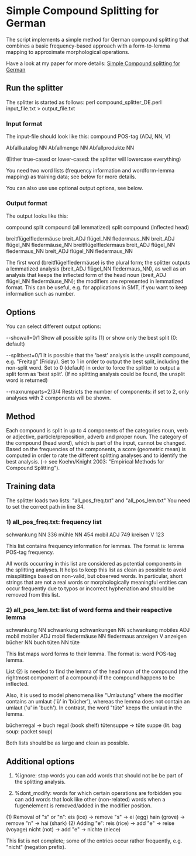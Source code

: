# Simple Compound Splitting for German

The script implements a simple method for German compound splitting that combines a basic frequency-based approach with a form-to-lemma mapping to approximate morphological operations.

Have a look at my paper for more details:
[Simple Compound splitting for German](https://www.aclweb.org/anthology/W17-1722/)

## Run the splitter

The splitter is started as follows:
perl compound_splitter_DE.perl input_file.txt > output_file.txt


### Input format 
The input-file should look like this:
compound <tab> POS-tag (ADJ, NN, V)

Abfallkatalog   NN
Abfallmenge     NN
Abfallprodukte  NN

(Either true-cased or lower-cased: the splitter will lowercase everything)

You need two word lists (frequency information and wordform-lemma mapping) as training data;
see below for more details.

You can also use use optional output options, see below.

### Output format

The output looks like this:

compound <tab> split compound (all lemmatized) <tab> split compound (inflected head)

breitflügelfledermäuse	breit_ADJ flügel_NN fledermaus_NN	breit_ADJ flügel_NN fledermäuse_NN
breitflügelfledermaus	breit_ADJ flügel_NN fledermaus_NN	breit_ADJ flügel_NN fledermaus_NN

The first word (breitflügelfledermäuse) is the plural form; the splitter outputs a lemmatized analysis
(breit_ADJ flügel_NN fledermaus_NN), as well as an analysis that keeps the inflected form of the head
noun (breit_ADJ flügel_NN fledermäuse_NN); the modifiers are represented in lemmatized format.
This can be useful, e.g. for applications in SMT, if you want to keep information such as number.


## Options 

You can select different output options:

--showall=0/1
Show all possible splits (1) or show only the best split (0: default)

--splitbest=0/1
It is possible that the 'best' analysis is the unsplit compound, e.g. "Freitag" (Friday).
Set to 1 in order to output the best split, including the non-split word.
Set to 0 (default) in order to force the splitter to output a split form as 'best split'.
(If no splitting analysis could be found, the unsplit word is returned)

--maxnumparts=2/3/4
Restricts the number of components: if set to 2, only analyses with 2 components will be shown.


## Method
Each compound is split in up to 4 components of the categories noun, verb or adjective,
particle/preposition, adverb and proper noun.
The category of the compound (head word), which is part of the input, cannot be changed.
Based on the frequencies of the components, a score (geometric mean) is computed in
order to rate the different splitting analyses and to identify the best analysis.
(-> see Koehn/Knight 2003: "Empirical Methods for Compound Splitting").


## Training data

The splitter loads two lists: "all_pos_freq.txt" and "all_pos_lem.txt"
You need to set the correct path in line 34.

### 1) all_pos_freq.txt: frequency list

schwankung      NN      336
mühle   NN      454
mobil   ADJ     749
kreisen	V	123

This list contains frequency information for lemmas.
The format is: lemma <tab> POS-tag <tab> frequency.

All words occurring in this list are considered as potential components in the splitting analyses.
It helps to keep this list as clean as possible to avoid missplittings based on non-valid,
but observed words.
In particular, short strings that are not a real words or morphologically meaningful entities
can occur frequently due to typos or incorrect hyphenation and should be removed from this list.

### 2) all_pos_lem.txt: list of word forms and their respective lemma 

schwankung      NN      schwankung
schwankungen    NN      schwankung
mobiles		ADJ	mobil
mobiler		ADJ	mobil
fledermäuse     NN      fledermaus
anzeigen        V       anzeigen
bücher  	NN      buch
tüten		NN	tüte

This list maps word forms to their lemma.
The format is: word <tab> POS-tag <tab> lemma.

List (2) is needed to find the lemma of the head noun of the compound 
(the rightmost component of a compound) if the compound happens to be inflected.

Also, it is used to model phenomena like "Umlautung" where the modifier contains an umlaut
('ü' in 'bücher'), whereas the lemma does not contain an umlaut ('u' in 'buch').
In contrast, the word "tüte" keeps the umlaut in the lemma.

bücherregal -> buch regal (book shelf)
tütensuppe -> tüte suppe (lit. bag soup: packet soup)


Both lists should be as large and clean as possible.

## Additional options

1) %ignore: stop words
you can add words that should not be be part of the splitting analysis.


2) %dont_modify: words for which certain operations are forbidden
you can add words that look like other (non-related) words when a fugenelement is removed/added
in the modifier position.

(1) Removal of "s" or "n":
    eis (ice) -> remove "s" -> ei (egg)
    hain (grove) -> remove "n" -> hai (shark)
(2) Adding "e":
    reis (rice) -> add "e" -> reise (voyage)
    nicht (not) -> add "e" -> nichte (niece)

This list is not complete; some of the entries occur rather frequently, e.g. "nicht" (negation prefix).

